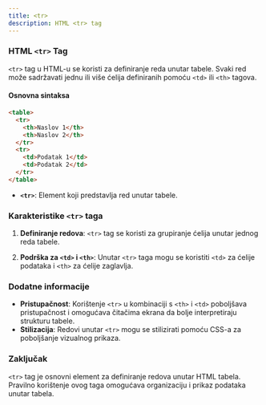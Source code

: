 ```yaml
---
title: <tr>
description: HTML <tr> tag
---
```


### HTML `<tr>` Tag

`<tr>` tag u HTML-u se koristi za definiranje reda unutar tabele. Svaki red može sadržavati jednu ili više ćelija definiranih pomoću `<td>` ili `<th>` tagova.

#### Osnovna sintaksa

```html
<table>
  <tr>
    <th>Naslov 1</th>
    <th>Naslov 2</th>
  </tr>
  <tr>
    <td>Podatak 1</td>
    <td>Podatak 2</td>
  </tr>
</table>
```

- **`<tr>`**: Element koji predstavlja red unutar tabele.

### Karakteristike `<tr>` taga

1. **Definiranje redova**:
   `<tr>` tag se koristi za grupiranje ćelija unutar jednog reda tabele.

2. **Podrška za `<td>` i `<th>`**:
   Unutar `<tr>` taga mogu se koristiti `<td>` za ćelije podataka i `<th>` za ćelije zaglavlja.

### Dodatne informacije

- **Pristupačnost**: Korištenje `<tr>` u kombinaciji s `<th>` i `<td>` poboljšava pristupačnost i omogućava čitačima ekrana da bolje interpretiraju strukturu tabele.
- **Stilizacija**: Redovi unutar `<tr>` mogu se stilizirati pomoću CSS-a za poboljšanje vizualnog prikaza.

### Zaključak

`<tr>` tag je osnovni element za definiranje redova unutar HTML tabela. Pravilno korištenje ovog taga omogućava organizaciju i prikaz podataka unutar tabela.
